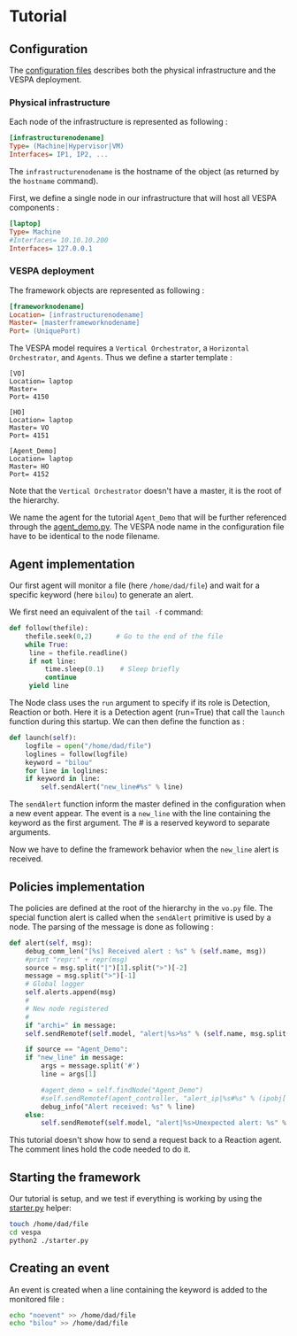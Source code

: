 # Tutorial

## Configuration

The [configuration files](vespa/config.ini) describes both the physical infrastructure and the VESPA deployment.

### Physical infrastructure

Each node of the infrastructure is represented as following :

```ini
[infrastructurenodename]
Type= (Machine|Hypervisor|VM)
Interfaces= IP1, IP2, ...
```

The ``infrastructurenodename`` is the hostname of the object (as returned by the ``hostname`` command).

First, we define a single node in our infrastructure that will host all VESPA components :

```ini
[laptop]
Type= Machine
#Interfaces= 10.10.10.200
Interfaces= 127.0.0.1
```

### VESPA deployment

The framework objects are represented as following :

```ini
[frameworknodename]
Location= [infrastructurenodename]
Master= [masterframeworknodename]
Port= (UniquePort)
```

The VESPA model requires a ``Vertical Orchestrator``, a ``Horizontal Orchestrator``, and ``Agents``. Thus we define a starter template :

```fini
[VO]
Location= laptop
Master=
Port= 4150

[HO]
Location= laptop
Master= VO
Port= 4151

[Agent_Demo]
Location= laptop
Master= HO
Port= 4152
```

Note that the ``Vertical Orchestrator`` doesn't have a master, it is the root of the hierarchy.

We name the agent for the tutorial ``Agent_Demo`` that will be further referenced through the [agent_demo.py](vespa/agent_demo.py). The VESPA node name in the configuration file have to be identical to the node filename.

## Agent implementation

Our first agent will monitor a file (here ``/home/dad/file``) and wait for a specific keyword (here ``bilou``) to generate an alert.

We first need an equivalent of the ``tail -f`` command:

```python
def follow(thefile):
    thefile.seek(0,2)      # Go to the end of the file
    while True:
	 line = thefile.readline()
	 if not line:
	     time.sleep(0.1)    # Sleep briefly
	     continue
	 yield line
```

The Node class uses the ``run`` argument to specify if its role is Detection, Reaction or both. Here it is a Detection agent (run=True) that call the ``launch`` function during this startup. We can then define the function as :

```python
def launch(self):
    logfile = open("/home/dad/file")
    loglines = follow(logfile)
    keyword = "bilou"
    for line in loglines:
	if keyword in line:
	    self.sendAlert("new_line#%s" % line)
```

The ``sendAlert`` function inform the master defined in the configuration when a new event appear. The event is a ``new_line`` with the line containing the keyword as the first argument. The # is a reserved keyword to separate arguments.

Now we have to define the framework behavior when the ``new_line`` alert is received.

## Policies implementation

The policies are defined at the root of the hierarchy in the ``vo.py`` file. The special function alert is called when the ``sendAlert`` primitive is used by a node. The parsing of the message is done as following :

```python
def alert(self, msg):
    debug_comm_len("[%s] Received alert : %s" % (self.name, msg))
    #print "repr:" + repr(msg)
    source = msg.split("|")[1].split(">")[-2]
    message = msg.split(">")[-1]
    # Global logger
    self.alerts.append(msg)
    #
    # New node registered
    #
    if "archi=" in message:
	self.sendRemotef(self.model, "alert|%s>%s" % (self.name, msg.split("|")[1]))

    if source == "Agent_Demo":
	if "new_line" in message:
	    args = message.split('#')
	    line = args[1]

	    #agent_demo = self.findNode("Agent_Demo")
	    #self.sendRemotef(agent_controller, "alert_ip|%s#%s" % (ipobj['value'], mac))
	    debug_info("Alert received: %s" % line)
	else:
	    self.sendRemotef(self.model, "alert|%s>Unexpected alert: %s" % (self.name, message))
```

This tutorial doesn't show how to send a request back to a Reaction agent. The comment lines hold the code needed to do it.

## Starting the framework

Our tutorial is setup, and we test if everything is working by using the [starter.py](vespa/starter.py) helper:

```bash
touch /home/dad/file
cd vespa
python2 ./starter.py
```

## Creating an event

An event is created when a line containing the keyword is added to the monitored file :

```bash
echo "noevent" >> /home/dad/file
echo "bilou" >> /home/dad/file
```
